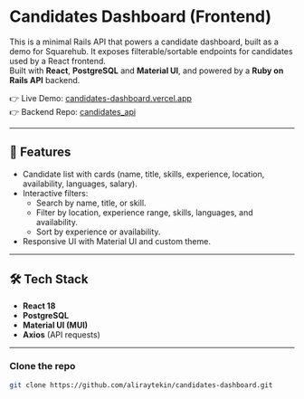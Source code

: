 # Candidates Dashboard (Frontend)

This is a minimal Rails API that powers a candidate dashboard, built as a demo for Squarehub. It exposes filterable/sortable endpoints for candidates used by a React frontend.  
Built with **React**, **PostgreSQL** and **Material UI**, and powered by a **Ruby on Rails API** backend.

👉 Live Demo: [candidates-dashboard.vercel.app](https://candidates-dashboard.vercel.app/)  
👉 Backend Repo: [candidates_api](https://github.com/aliraytekin/candidates_api)

---

## 🚀 Features
- Candidate list with cards (name, title, skills, experience, location, availability, languages, salary).
- Interactive filters:
  - Search by name, title, or skill.
  - Filter by location, experience range, skills, languages, and availability.
  - Sort by experience or availability.
- Responsive UI with Material UI and custom theme.

---

## 🛠️ Tech Stack
- **React 18**
- **PostgreSQL**
- **Material UI (MUI)**
- **Axios** (API requests)

---

### Clone the repo
```bash
git clone https://github.com/aliraytekin/candidates-dashboard.git
